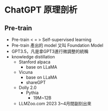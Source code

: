 # ChatGPT 原理剖析

## Pre-train

- Pre-train  < = > Self-supervised learning
- Pre-train 產出的 model 又叫 Foundation Model
- GPT3.5，凡是拿GPT3進行微調整的統稱
- knowledge distillation
    - Stanford alpaca
        - base on LLaMA
    - Vicuna
        - base on LLaMA
        - shareGPT
    - Dolly 2.0
        - Pythia
            - 19M~12B
    - LLMZoo.com 2023 3~4月間副刻出來